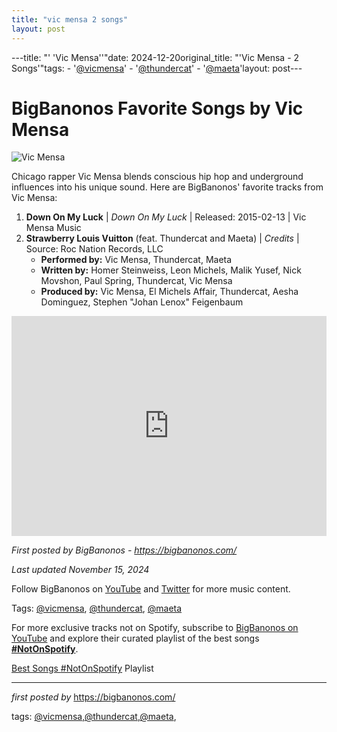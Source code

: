 ```yaml
---
title: "vic mensa 2 songs"
layout: post
---
```

---title: "' 'Vic Mensa''"date: 2024-12-20original_title: "'Vic Mensa - 2 Songs'"tags:  - '[@vicmensa](/tags/vicmensa/)'  - '[@thundercat](/tags/thundercat/)'  - '[@maeta](/tags/maeta/)'layout: post---<h1>BigBanonos Favorite Songs by Vic Mensa</h1><img src="https://images.sk-static.com/images/media/img/col4/20160907-225227-509632.jpg" alt="Vic Mensa"> <p>Chicago rapper Vic Mensa blends conscious hip hop and underground influences into his unique sound. Here are BigBanonos' favorite tracks from Vic Mensa:</p> <ol> <li><strong>Down On My Luck</strong> | <em>Down On My Luck</em> | Released: 2015-02-13 | Vic Mensa Music</li> <li><strong>Strawberry Louis Vuitton</strong> (feat. Thundercat and Maeta) | <em>Credits</em> | Source: Roc Nation Records, LLC <ul> <li><strong>Performed by:</strong> Vic Mensa, Thundercat, Maeta</li> <li><strong>Written by:</strong> Homer Steinweiss, Leon Michels, Malik Yusef, Nick Movshon, Paul Spring, Thundercat, Vic Mensa</li> <li><strong>Produced by:</strong> Vic Mensa, El Michels Affair, Thundercat, Aesha Dominguez, Stephen "Johan Lenox" Feigenbaum</li> </ul> </li></ol> <div> <iframe src="https://open.spotify.com/embed/playlist/3qxgMsGwVivhoQutBhpCzk?utm_source=generator" width="100%" height="352" frameborder="0" allowfullscreen="" allow="autoplay; clipboard-write; encrypted-media; fullscreen; picture-in-picture" loading="lazy"></iframe></div> <p><em>First posted by BigBanonos - <a href="https://bigbanonos.com/">https://bigbanonos.com/</a></em></p><p><em>Last updated November 15, 2024</em></p><p>Follow BigBanonos on <a href="https://www.youtube.com/[@BigBanonos](/tags/BigBanonos/)">YouTube</a> and <a href="https://x.com/bigbanonos">Twitter</a> for more music content.</p><p>Tags: [@vicmensa](/tags/vicmensa/), [@thundercat](/tags/thundercat/), [@maeta](/tags/maeta/)</p><!--Subscribe and Playlist Links--><div>    <p>For more exclusive tracks not on Spotify, subscribe to <a href="https://www.youtube.com/[@BigBanonos](/tags/BigBanonos/)" target="_blank">BigBanonos on YouTube</a> and explore their curated playlist of the best songs <strong>[#NotOnSpotify](/tags/NotOnSpotify/)</strong>.</p>    <p><a href="https://www.youtube.com/playlist?list=PLtuNtuTatqI0kFahUCbtbfenC_ET5O_tr" target="_blank">Best Songs [#NotOnSpotify](/tags/NotOnSpotify/) Playlist<br /></a></p></div><hr /><p><em>first posted by</em> <a href="https://bigbanonos.com/" rel="noopener" target="_new">https://bigbanonos.com/</a></p><p>tags: [@vicmensa](/tags/vicmensa/),[@thundercat](/tags/thundercat/),[@maeta](/tags/maeta/),</p>